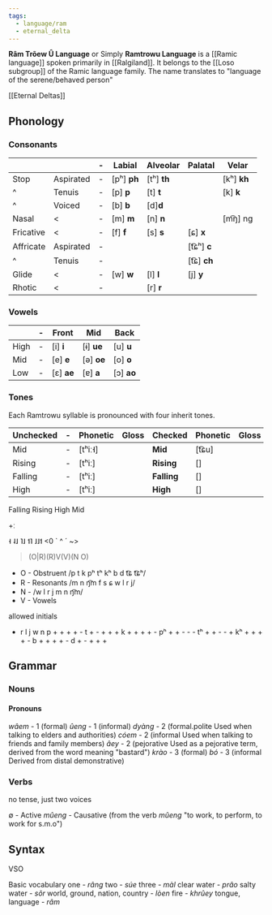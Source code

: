 ```yaml
---
tags:
  - language/ram
  - eternal_delta
---
```

**Râm Trõew Û Language** or Simply **Ramtrowu Language** is a [[Ramic language]] spoken primarily in [[Ralgiland]]. It belongs to the [[Loso subgroup]] of the Ramic language family. The name translates to "language of the serene/behaved person"

[[Eternal Deltas]]

## Phonology
### Consonants

|           |           | -   | Labial       | Alveolar     | Palatal       | Velar        |
| --------- | --------- | --- | ------------ | ------------ | ------------- | ------------ |
| Stop      | Aspirated | -   | \[pʰ] **ph** | \[tʰ] **th** |               | \[kʰ] **kh** |
| ^         | Tenuis    | -   | \[p] **p**   | \[t] **t**   |               | \[k] **k**   |
| ^         | Voiced    | -   | \[b] **b**   | \[d]**d**    |               |              |
| Nasal     | <         | -   | \[m] **m**   | \[n] **n**   |               | \[m͡ŋ] ng    |
| Fricative | <         | -   | \[f] **f**   | \[s] **s**   | \[ɕ] **x**    |              |
| Affricate | Aspirated | -   |              |              | \[t͡ɕʰ] **c** |              |
| ^         | Tenuis    | -   |              |              | \[t͡ɕ] **ch** |              |
| Glide     | <         | -   | \[w] **w**   | \[l] **l**   | \[j] **y**    |              |
| Rhotic    | <         | -   |              | \[r] **r**   |               |              |
### Vowels

|      | -   | Front       | Mid         | Back        |
| ---- | --- | ----------- | ----------- | ----------- |
| High | -   | \[i] **i**  | \[ɨ] **ue** | \[u] **u**  |
| Mid  | -   | \[e] **e**  | \[ə] **oe** | \[o] **o**  |
| Low  | -   | \[ɛ] **ae** | \[ɐ] **a**  | \[ɔ] **ao** |

### Tones
Each Ramtrowu syllable is pronounced with four inherit tones.

| Unchecked | -   | Phonetic | Gloss | Checked     | Phonetic | Gloss |
| --------- | --- | -------- | ----- | ----------- | -------- | ----- |
| Mid       | -   | \[tʰiː˧] |       | **Mid**     | \[t͡ɕu]  |       |
| Rising    | -   | \[tʰiː]  |       | **Rising**  | \[]      |       |
| Falling   | -   | \[tʰiː]  |       | **Falling** | \[]      |       |
| High      | -   | \[tʰiː]  |       | **High**    | \[]      |       |



Falling
Rising
High
Mid



+ː

 ˧ ˨˩ ˥˩ ˦˥ ˩˩˦ 
\<0 \` ^ ´ ~>
> (O|R)(R)V(V)(N O)

 - O - Obstruent /p t k pʰ tʰ kʰ b d t͡ɕ t͡ɕʰ/
 - R - Resonants /m n ŋ͡m f s ɕ w l r j/
 - N - /w l r j m n ŋ͡m/
 - V - Vowels

allowed initials 
+  r l j w n
p  + + + + -
t  + - + + +
k  + + + + -
pʰ + + - - -
tʰ + + - - +
kʰ + + + + -
b  + + + + -
d  + - + + +


## Grammar

### Nouns
#### Pronouns
*wâem* - 1 (formal)
*ûeng* - 1 (informal)
*dyàng* - 2 (formal.polite  Used when talking to elders and authorities)
*cóem* - 2 (informal  Used when talking to friends and family members)
*âey*  - 2 (pejorative Used as a pejorative term, derived from the word meaning "bastard")
*krào* - 3 (formal)
*bó* - 3 (informal Derived from distal demonstrative)
### Verbs
no tense, just two voices
 
∅ - Active 
*mûeng* - Causative  (from the verb *mûeng* "to work, to perform, to work for s.m.o")

## Syntax
VSO

Basic vocabulary
one - *râng*
two - *súe*
three - *màl*
clear water - *prâo*
salty water - *sõr*
world, ground, nation, country - *lòen*
fire - *khrûey*
tongue, language - *râm*
